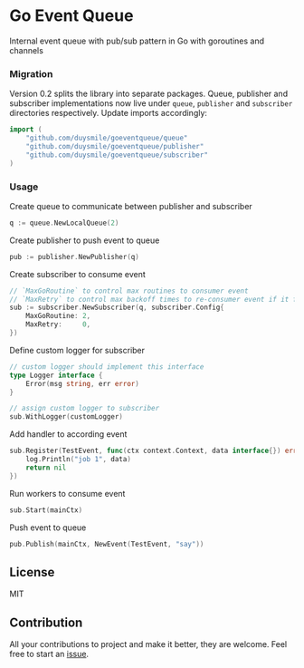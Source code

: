 # Go Event Queue

Internal event queue with pub/sub pattern in Go with goroutines and channels

### Migration

Version 0.2 splits the library into separate packages. Queue, publisher and
subscriber implementations now live under `queue`, `publisher` and
`subscriber` directories respectively. Update imports accordingly:

```go
import (
    "github.com/duysmile/goeventqueue/queue"
    "github.com/duysmile/goeventqueue/publisher"
    "github.com/duysmile/goeventqueue/subscriber"
)
```

### Usage

Create queue to communicate between publisher and subscriber
```go
q := queue.NewLocalQueue(2)
```


Create publisher to push event to queue
```go
pub := publisher.NewPublisher(q)
```
	
Create subscriber to consume event
```go
// `MaxGoRoutine` to control max routines to consumer event
// `MaxRetry` to control max backoff times to re-consumer event if it failed
sub := subscriber.NewSubscriber(q, subscriber.Config{
    MaxGoRoutine: 2,
    MaxRetry:     0,
})
```

Define custom logger for subscriber
```go
// custom logger should implement this interface
type Logger interface {
    Error(msg string, err error)
}

// assign custom logger to subscriber
sub.WithLogger(customLogger)

```

Add handler to according event
```go
sub.Register(TestEvent, func(ctx context.Context, data interface{}) error {
    log.Println("job 1", data)
    return nil
})
```

Run workers to consume event
```go
sub.Start(mainCtx)
```

Push event to queue
```go
pub.Publish(mainCtx, NewEvent(TestEvent, "say"))
```

## License
MIT

## Contribution
All your contributions to project and make it better, they are welcome. Feel free to start an [issue](https://github.com/duysmile/goeventqueue/issues).

